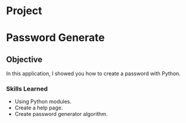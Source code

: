 # Project

# Password Generate

## Objective
In this application, I showed you how to create a password with Python.

### Skills Learned
- Using Python modules.
- Create a help page.
- Create password generator algorithm.

